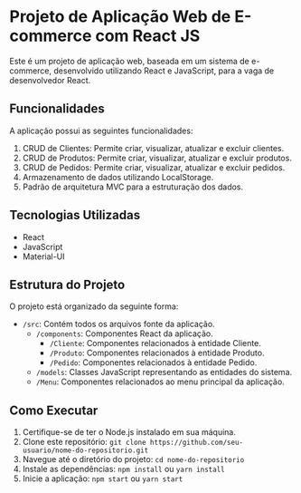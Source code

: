 # Projeto de Aplicação Web de E-commerce com React JS

Este é um projeto de aplicação web, baseada em um sistema de e-commerce, desenvolvido utilizando React e JavaScript, para a vaga de desenvolvedor React.

## Funcionalidades

A aplicação possui as seguintes funcionalidades:

1. CRUD de Clientes: Permite criar, visualizar, atualizar e excluir clientes.
2. CRUD de Produtos: Permite criar, visualizar, atualizar e excluir produtos.
3. CRUD de Pedidos: Permite criar, visualizar, atualizar e excluir pedidos.
4. Armazenamento de dados utilizando LocalStorage.
5. Padrão de arquitetura MVC para a estruturação dos dados.

## Tecnologias Utilizadas

- React
- JavaScript
- Material-UI

## Estrutura do Projeto

O projeto está organizado da seguinte forma:

- `/src`: Contém todos os arquivos fonte da aplicação.
  - `/components`: Componentes React da aplicação.
    - `/Cliente`: Componentes relacionados à entidade Cliente.
    - `/Produto`: Componentes relacionados à entidade Produto.
    - `/Pedido`: Componentes relacionados à entidade Pedido.
  - `/models`: Classes JavaScript representando as entidades do sistema.
  - `/Menu`: Componentes relacionados ao menu principal da aplicação.

## Como Executar

1. Certifique-se de ter o Node.js instalado em sua máquina.
2. Clone este repositório: `git clone https://github.com/seu-usuario/nome-do-repositorio.git`
3. Navegue até o diretório do projeto: `cd nome-do-repositorio`
4. Instale as dependências: `npm install` ou `yarn install`
5. Inicie a aplicação: `npm start` ou `yarn start`